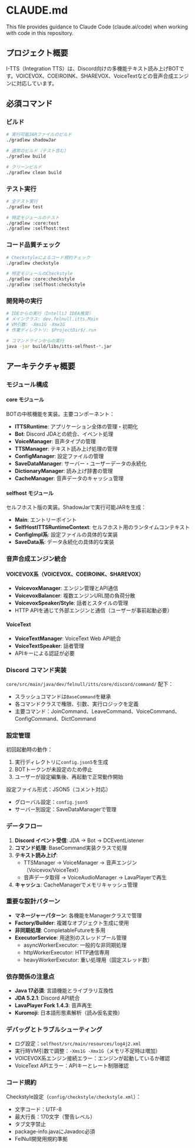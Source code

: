 # CLAUDE.md

This file provides guidance to Claude Code (claude.ai/code) when working with code in this repository.

## プロジェクト概要

I-TTS（Integration TTS）は、Discord向けの多機能テキスト読み上げBOTです。VOICEVOX、COEIROINK、SHAREVOX、VoiceTextなどの音声合成エンジンに対応しています。

## 必須コマンド

### ビルド
```bash
# 実行可能JARファイルのビルド
./gradlew shadowJar

# 通常のビルド（テスト含む）
./gradlew build

# クリーンビルド
./gradlew clean build
```

### テスト実行
```bash
# 全テスト実行
./gradlew test

# 特定モジュールのテスト
./gradlew :core:test
./gradlew :selfhost:test
```

### コード品質チェック
```bash
# Checkstyleによるコード規約チェック
./gradlew checkstyle

# 特定モジュールのCheckstyle
./gradlew :core:checkstyle
./gradlew :selfhost:checkstyle
```

### 開発時の実行
```bash
# IDEからの実行（IntelliJ IDEA推奨）
# メインクラス: dev.felnull.itts.Main
# VM引数: -Xms1G -Xmx1G
# 作業ディレクトリ: $ProjectDir$/.run

# コマンドラインからの実行
java -jar build/libs/itts-selfhost-*.jar
```

## アーキテクチャ概要

### モジュール構成

#### core モジュール
BOTの中核機能を実装。主要コンポーネント：

- **ITTSRuntime**: アプリケーション全体の管理・初期化
- **Bot**: Discord JDAとの統合、イベント処理
- **VoiceManager**: 音声タイプの管理
- **TTSManager**: テキスト読み上げ処理の管理
- **ConfigManager**: 設定ファイルの管理
- **SaveDataManager**: サーバー・ユーザーデータの永続化
- **DictionaryManager**: 読み上げ辞書の管理
- **CacheManager**: 音声データのキャッシュ管理

#### selfhost モジュール
セルフホスト版の実装。ShadowJarで実行可能JARを生成：

- **Main**: エントリーポイント
- **SelfHostITTSRuntimeContext**: セルフホスト用のランタイムコンテキスト
- **ConfigImpl系**: 設定ファイルの具体的な実装
- **SaveData系**: データ永続化の具体的な実装

### 音声合成エンジン統合

#### VOICEVOX系（VOICEVOX、COEIROINK、SHAREVOX）
- **VoicevoxManager**: エンジン管理とAPI通信
- **VoicevoxBalancer**: 複数エンジンURL間の負荷分散
- **VoicevoxSpeaker/Style**: 話者とスタイルの管理
- HTTP APIを通じて外部エンジンと通信（ユーザーが事前起動必要）

#### VoiceText
- **VoiceTextManager**: VoiceText Web API統合
- **VoiceTextSpeaker**: 話者管理
- APIキーによる認証が必要

### Discord コマンド実装

`core/src/main/java/dev/felnull/itts/core/discord/command/` 配下：
- スラッシュコマンドは`BaseCommand`を継承
- 各コマンドクラスで権限、引数、実行ロジックを定義
- 主要コマンド：JoinCommand、LeaveCommand、VoiceCommand、ConfigCommand、DictCommand

### 設定管理

初回起動時の動作：
1. 実行ディレクトリに`config.json5`を生成
2. BOTトークンが未設定のため停止
3. ユーザーが設定編集後、再起動で正常動作開始

設定ファイル形式：JSON5（コメント対応）
- グローバル設定：`config.json5`
- サーバー別設定：SaveDataManagerで管理

### データフロー

1. **Discord イベント受信**: JDA → Bot → DCEventListener
2. **コマンド処理**: BaseCommand実装クラスで処理
3. **テキスト読み上げ**: 
   - TTSManager → VoiceManager → 音声エンジン（Voicevox/VoiceText）
   - 音声データ取得 → VoiceAudioManager → LavaPlayerで再生
4. **キャッシュ**: CacheManagerでメモリキャッシュ管理

### 重要な設計パターン

- **マネージャーパターン**: 各機能をManagerクラスで管理
- **Factory/Builder**: 複雑なオブジェクト生成に使用
- **非同期処理**: CompletableFutureを多用
- **ExecutorService**: 用途別のスレッドプール管理
  - asyncWorkerExecutor: 一般的な非同期処理
  - httpWorkerExecutor: HTTP通信専用
  - heavyWorkerExecutor: 重い処理用（固定スレッド数）

### 依存関係の注意点

- **Java 17必須**: 言語機能とライブラリ互換性
- **JDA 5.2.1**: Discord API統合
- **LavaPlayer Fork 1.4.3**: 音声再生
- **Kuromoji**: 日本語形態素解析（読み仮名変換）

### デバッグとトラブルシューティング

- ログ設定：`selfhost/src/main/resources/log4j2.xml`
- 実行時VM引数で調整：`-Xms1G -Xmx1G`（メモリ不足時は増加）
- VOICEVOX系エンジン接続エラー：エンジンが起動しているか確認
- VoiceText APIエラー：APIキーとレート制限確認

### コード規約

Checkstyle設定（`config/checkstyle/checkstyle.xml`）：
- 文字コード：UTF-8
- 最大行長：170文字（警告レベル）
- タブ文字禁止
- package-info.javaにJavadoc必須
- FelNull開発用規約準拠